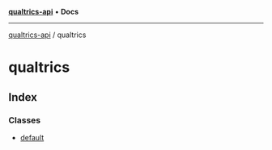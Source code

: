 [**qualtrics-api**](../README.md) • **Docs**

***

[qualtrics-api](../modules.md) / qualtrics

# qualtrics

## Index

### Classes

- [default](classes/default.md)
